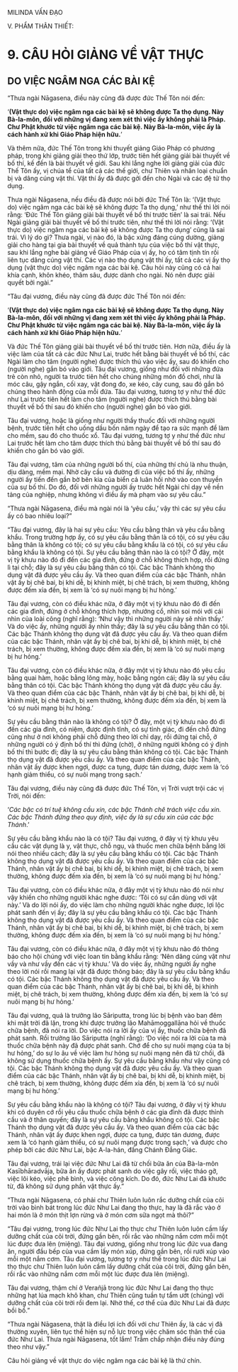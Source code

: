 MILINDA VẤN ĐẠO

V. PHẨM THÂN THIẾT:

# 9. CÂU HỎI GIẢNG VỀ VẬT THỰC

## DO VIỆC NGÂM NGA CÁC BÀI KỆ

“Thưa ngài Nāgasena, điều này cũng đã được đức Thế Tôn nói đến:

‘**(Vật thực do) việc ngâm nga các bài kệ sẽ không được Ta thọ dụng. Này Bà-la-môn, đối với những vị đang xem xét thì việc ấy không phải là Pháp. Chư Phật khước từ việc ngâm nga các bài kệ. Này Bà-la-môn, việc ấy là cách hành xử khi Giáo Pháp hiện hữu.**’

Và thêm nữa, đức Thế Tôn trong khi thuyết giảng Giáo Pháp có phương pháp, trong khi giảng giải theo thứ lớp, trước tiên hết giảng giải bài thuyết về bố thí, kế đến là bài thuyết về giới. Sau khi lắng nghe lời giảng giải của đức Thế Tôn ấy, vị chúa tể của tất cả các thế giới, chư Thiên và nhân loại chuẩn bị và dâng cúng vật thí. Vật thí ấy đã được gởi đến cho Ngài và các đệ tử thọ dụng.

Thưa ngài Nāgasena, nếu điều đã được nói bởi đức Thế Tôn là: ‘(Vật thực do) việc ngâm nga các bài kệ sẽ không được Ta thọ dụng,’ như thế thì lời nói rằng: ‘Đức Thế Tôn giảng giải bài thuyết về bố thí trước tiên’ là sai trái. Nếu Ngài giảng giải bài thuyết về bố thí trước tiên, như thế thì lời nói rằng: ‘(Vật thực do) việc ngâm nga các bài kệ sẽ không được Ta thọ dụng’ cũng là sai trái. Vì lý do gì? Thưa ngài, vị nào đó, là bậc xứng đáng cúng dường, giảng giải cho hàng tại gia bài thuyết về quả thành tựu của việc bố thí vật thực, sau khi lắng nghe bài giảng về Giáo Pháp của vị ấy, họ có tâm tịnh tín rồi liên tục dâng cúng vật thí. Các vị nào thọ dụng vật thí ấy, tất cả các vị ấy thọ dụng (vật thực do) việc ngâm nga các bài kệ. Câu hỏi này cũng có cả hai khía cạnh, khôn khéo, thâm sâu, được dành cho ngài. Nó nên được giải quyết bởi ngài.”

“Tâu đại vương, điều này cũng đã được đức Thế Tôn nói đến:

‘**(Vật thực do) việc ngâm nga các bài kệ sẽ không được Ta thọ dụng. Này Bà-la-môn, đối với những vị đang xem xét thì việc ấy không phải là Pháp. Chư Phật khước từ việc ngâm nga các bài kệ. Này Bà-la-môn, việc ấy là cách hành xử khi Giáo Pháp hiện hữu.**’

Và đức Thế Tôn giảng giải bài thuyết về bố thí trước tiên. Hơn nữa, điều ấy là việc làm của tất cả các đức Như Lai, trước hết bằng bài thuyết về bố thí, các Ngài làm cho tâm (người nghe) được thích thú vào việc ấy, sau đó khiến cho (người nghe) gắn bó vào giới. Tâu đại vương, giống như đối với những đứa trẻ còn nhỏ, người ta trước tiên hết cho chúng những món đồ chơi, như là móc câu, gậy ngắn, cối xay, vật đong đo, xe kéo, cây cung, sau đó gắn bó chúng theo hành động của mỗi đứa. Tâu đại vương, tương tợ y như thế đức như Lai trước tiên hết làm cho tâm (người nghe) được thích thú bằng bài thuyết về bố thí sau đó khiến cho (người nghe) gắn bó vào giới.

Tâu đại vương, hoặc là giống như người thầy thuốc đối với những người bệnh, trước tiên hết cho uống dầu bốn năm ngày để tạo ra sức mạnh để làm cho mềm, sau đó cho thuốc xổ. Tâu đại vương, tương tợ y như thế đức như Lai trước hết làm cho tâm được thích thú bằng bài thuyết về bố thí sau đó khiến cho gắn bó vào giới.

Tâu đại vương, tâm của những người bố thí, của những thí chủ là nhu thuận, dịu dàng, mềm mại. Nhờ cây cầu và đường đi của việc bố thí ấy, những người ấy tiến đến gần bờ bên kia của biển cả luân hồi nhờ vào con thuyền của sự bố thí. Do đó, đối với những người ấy trước hết Ngài chỉ dạy về nền tảng của nghiệp, nhưng không vì điều ấy mà phạm vào sự yêu cầu.”

“Thưa ngài Nāgasena, điều mà ngài nói là ‘yêu cầu,’ vậy thì các sự yêu cầu ấy có bao nhiêu loại?”

“Tâu đại vương, đây là hai sự yêu cầu: Yêu cầu bằng thân và yêu cầu bằng khẩu. Trong trường hợp ấy, có sự yêu cầu bằng thân là có tội, có sự yêu cầu bằng thân là không có tội; có sự yêu cầu bằng khẩu là có tội, có sự yêu cầu bằng khẩu là không có tội. Sự yêu cầu bằng thân nào là có tội? Ở đây, một vị tỳ khưu nào đó đi đến các gia đình, đứng ở chỗ không thích hợp, rồi đứng lì tại chỗ; đây là sự yêu cầu bằng thân có tội. Các bậc Thánh không thọ dụng vật đã được yêu cầu ấy. Và theo quan điểm của các bậc Thánh, nhân vật ấy bị chê bai, bị khi dễ, bị khinh miệt, bị chê trách, bị xem thường, không được đếm xỉa đến, bị xem là ‘có sự nuôi mạng bị hư hỏng.’

Tâu đại vương, còn có điều khác nữa, ở đây một vị tỳ khưu nào đó đi đến các gia đình, đứng ở chỗ không thích hợp, nhướng cổ, nhìn soi mói với cái nhìn của loài công (nghĩ rằng): ‘Như vậy thì những người này sẽ nhìn thấy.’ Và do việc ấy, những người ấy nhìn thấy; đây là sự yêu cầu bằng thân có tội. Các bậc Thánh không thọ dụng vật đã được yêu cầu ấy. Và theo quan điểm của các bậc Thánh, nhân vật ấy bị chê bai, bị khi dễ, bị khinh miệt, bị chê trách, bị xem thường, không được đếm xỉa đến, bị xem là ‘có sự nuôi mạng bị hư hỏng.’

Tâu đại vương, còn có điều khác nữa, ở đây một vị tỳ khưu nào đó yêu cầu bằng quai hàm, hoặc bằng lông mày, hoặc bằng ngón cái; đây là sự yêu cầu bằng thân có tội. Các bậc Thánh không thọ dụng vật đã được yêu cầu ấy. Và theo quan điểm của các bậc Thánh, nhân vật ấy bị chê bai, bị khi dễ, bị khinh miệt, bị chê trách, bị xem thường, không được đếm xỉa đến, bị xem là ‘có sự nuôi mạng bị hư hỏng.’

Sự yêu cầu bằng thân nào là không có tội? Ở đây, một vị tỳ khưu nào đó đi đến các gia đình, có niệm, được định tĩnh, có sự tỉnh giác, đi đến chỗ đứng cũng như ở nơi không phải chỗ đứng theo lời chỉ dạy, rồi đứng tại chỗ, ở những người có ý định bố thí thì đứng (chờ), ở những người không có ý định bố thí thì bước đi; đây là sự yêu cầu bằng thân không có tội. Các bậc Thánh thọ dụng vật đã được yêu cầu ấy. Và theo quan điểm của các bậc Thánh, nhân vật ấy được khen ngợi, được ca tụng, được tán dương, được xem là ‘có hạnh giảm thiểu, có sự nuôi mạng trong sạch.’

Tâu đại vương, điều này cũng đã được đức Thế Tôn, vị Trời vượt trội các vị Trời, nói đến:

‘_Các bậc có trí tuệ không cầu xin, các bậc Thánh chê trách việc cầu xin. Các bậc Thánh đứng theo quy định, việc ấy là sự cầu xin của các bậc Thánh_.’

Sự yêu cầu bằng khẩu nào là có tội? Tâu đại vương, ở đây vị tỳ khưu yêu cầu các vật dụng là y, vật thực, chỗ ngụ, và thuốc men chữa bệnh bằng lời nói theo nhiều cách; đây là sự yêu cầu bằng khẩu có tội. Các bậc Thánh không thọ dụng vật đã được yêu cầu ấy. Và theo quan điểm của các bậc Thánh, nhân vật ấy bị chê bai, bị khi dễ, bị khinh miệt, bị chê trách, bị xem thường, không được đếm xỉa đến, bị xem là ‘có sự nuôi mạng bị hư hỏng.’

Tâu đại vương, còn có điều khác nữa, ở đây một vị tỳ khưu nào đó nói như vậy khiến cho những người khác nghe được: ‘Tôi có sự cần dùng với vật này.’ Và do lời nói ấy, do việc làm cho những người khác nghe được, lợi lộc phát sanh đến vị ấy; đây là sự yêu cầu bằng khẩu có tội. Các bậc Thánh không thọ dụng vật đã được yêu cầu ấy. Và theo quan điểm của các bậc Thánh, nhân vật ấy bị chê bai, bị khi dễ, bị khinh miệt, bị chê trách, bị xem thường, không được đếm xỉa đến, bị xem là ‘có sự nuôi mạng bị hư hỏng.’

Tâu đại vương, còn có điều khác nữa, ở đây một vị tỳ khưu nào đó thông báo cho hội chúng với việc loan tin bằng khẩu rằng: ‘Nên dâng cúng vật như vầy và như vầy đến các vị tỳ khưu.’ Và do việc ấy, những người ấy nghe theo lời nói rồi mang lại vật đã được thông báo; đây là sự yêu cầu bằng khẩu có tội. Các bậc Thánh không thọ dụng vật đã được yêu cầu ấy. Và theo quan điểm của các bậc Thánh, nhân vật ấy bị chê bai, bị khi dễ, bị khinh miệt, bị chê trách, bị xem thường, không được đếm xỉa đến, bị xem là ‘có sự nuôi mạng bị hư hỏng.’

Tâu đại vương, quả là trưởng lão Sāriputta, trong lúc bị bệnh vào ban đêm khi mặt trời đã lặn, trong khi được trưởng lão Mahāmoggallāna hỏi về thuốc chữa bệnh, đã nói ra lời. Do việc nói ra lời ấy của vị ấy, thuốc chữa bệnh đã phát sanh. Rồi trưởng lão Sāriputta (nghĩ rằng): ‘Do việc nói ra lời của ta mà thuốc chữa bệnh này đã được phát sanh. Chớ để cho sự nuôi mạng của ta bị hư hỏng,’ do sự lo âu về việc làm hư hỏng sự nuôi mạng nên đã từ chối, đã không sử dụng thuốc chữa bệnh ấy. Sự yêu cầu bằng khẩu như vậy cũng có tội. Các bậc Thánh không thọ dụng vật đã được yêu cầu ấy. Và theo quan điểm của các bậc Thánh, nhân vật ấy bị chê bai, bị khi dễ, bị khinh miệt, bị chê trách, bị xem thường, không được đếm xỉa đến, bị xem là ‘có sự nuôi mạng bị hư hỏng.’

Sự yêu cầu bằng khẩu nào là không có tội? Tâu đại vương, ở đây vị tỳ khưu khi có duyên cớ rồi yêu cầu thuốc chữa bệnh ở các gia đình đã được thỉnh cầu và ở thân quyến; đây là sự yêu cầu bằng khẩu không có tội. Các bậc Thánh thọ dụng vật đã được yêu cầu ấy. Và theo quan điểm của các bậc Thánh, nhân vật ấy được khen ngợi, được ca tụng, được tán dương, được xem là ‘có hạnh giảm thiểu, có sự nuôi mạng được trong sạch,’ và được cho phép bởi các đức Như Lai, bậc A-la-hán, đấng Chánh Đẳng Giác.

Tâu đại vương, trái lại việc đức Như Lai đã từ chối bữa ăn của Bà-la-môn Kasībhāradvāja, bữa ăn ấy được phát sanh do việc gây rối, việc tháo gỡ, việc lôi kéo, việc phê bình, và việc công kích. Do đó, đức Như Lai đã khước từ, đã không sử dụng phần vật thực ấy.”

“Thưa ngài Nāgasena, có phải chư Thiên luôn luôn rắc dưỡng chất của cõi trời vào bình bát trong lúc đức Như Lai đang thọ thực, hay là đã rắc vào ở hai món là ở món thịt lợn rừng và ở món cơm sữa ngọt mà thôi?”

“Tâu đại vương, trong lúc đức Như Lai thọ thực chư Thiên luôn luôn cầm lấy dưỡng chất của cõi trời, đứng gần bên, rồi rắc vào những nắm cơm mỗi một lúc được đưa lên (miệng). Tâu đại vương, giống như trong lúc đức vua đang ăn, người đầu bếp của vua cầm lấy món xúp, đứng gần bên, rồi rưới xúp vào mỗi một nắm cơm. Tâu đại vương, tương tợ y như thế trong lúc đức Như Lai thọ thực chư Thiên luôn luôn cầm lấy dưỡng chất của cõi trời, đứng gần bên, rồi rắc vào những nắm cơm mỗi một lúc được đưa lên (miệng).

Tâu đại vương, thậm chí ở Verañjā trong lúc đức Như Lai đang thọ thực những hạt lúa mạch khô khan, chư Thiên cũng tuần tự tẩm ướt (chúng) với dưỡng chất của cõi trời rồi đem lại. Nhờ thế, cơ thể của đức Như Lai đã được bồi bổ.”

“Thưa ngài Nāgasena, thật là điều lợi ích đối với chư Thiên ấy, là các vị đã thường xuyên, liên tục thể hiện sự nỗ lực trong việc chăm sóc thân thể của đức Như Lai. Thưa ngài Nāgasena, tốt lắm! Trẫm chấp nhận điều này đúng theo như vậy.”

Câu hỏi giảng về vật thực do việc ngâm nga các bài kệ là thứ chín.
